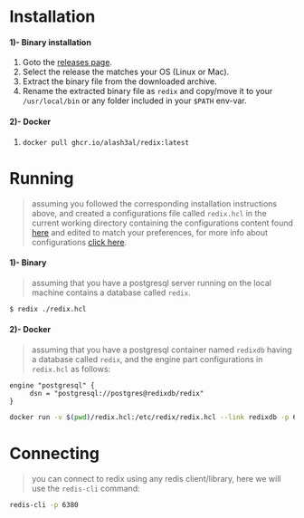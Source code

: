 # Installation

#### 1)- Binary installation

1. Goto the [releases page](https://github.com/alash3al/redix/releases).
2. Select the release the matches your OS (Linux or Mac).
3. Extract the binary file from the downloaded archive.
4. Rename the extracted binary file as `redix` and copy/move it to your `/usr/local/bin` or any folder included in your `$PATH` env-var.


#### 2)- Docker

1. `docker pull ghcr.io/alash3al/redix:latest`

# Running
> assuming you followed the corresponding installation instructions above,
> and created a configurations file called `redix.hcl` in the current working directory
> containing the configurations content found [here](https://github.com/alash3al/redix/blob/master/redix.hcl)
> and edited to match your preferences, for more info about configurations [click here](./configurations.md).

#### 1)- Binary
> assuming that you have a postgresql server running on the local machine contains a database called `redix`.
```bash
$ redix ./redix.hcl
```

#### 2)- Docker
> assuming that you have a postgresql container named `redixdb` having
> a database called `redix`, and the engine part configurations in `redix.hcl` as follows:
```hcl
engine "postgresql" {
     dsn = "postgresql://postgres@redixdb/redix"
}
```

```bash
docker run -v $(pwd)/redix.hcl:/etc/redix/redix.hcl --link redixdb -p 6380:6380 ghcr.io/alash3al/redix
```

# Connecting
> you can connect to redix using any redis client/library, here we will use the `redis-cli` command:

```bash
redis-cli -p 6380
```